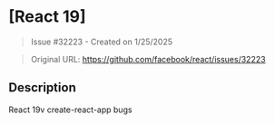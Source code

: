 # [React 19]

> Issue #32223 - Created on 1/25/2025

> Original URL: https://github.com/facebook/react/issues/32223

## Description

React 19v create-react-app bugs
